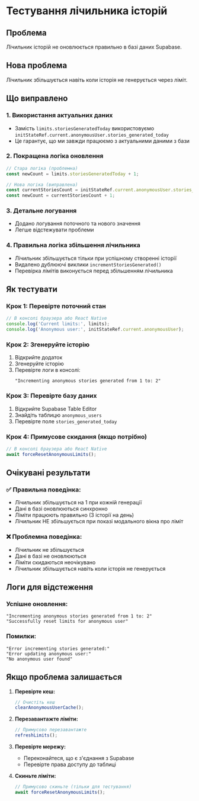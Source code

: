 # Тестування лічильника історій

## Проблема
Лічильник історій не оновлюється правильно в базі даних Supabase.

## Нова проблема
Лічильник збільшується навіть коли історія не генерується через ліміт.

## Що виправлено

### 1. **Використання актуальних даних**
- Замість `limits.storiesGeneratedToday` використовуємо `initStateRef.current.anonymousUser.stories_generated_today`
- Це гарантує, що ми завжди працюємо з актуальними даними з бази

### 2. **Покращена логіка оновлення**
```typescript
// Стара логіка (проблемна)
const newCount = limits.storiesGeneratedToday + 1;

// Нова логіка (виправлена)
const currentStoriesCount = initStateRef.current.anonymousUser.stories_generated_today;
const newCount = currentStoriesCount + 1;
```

### 3. **Детальне логування**
- Додано логування поточного та нового значення
- Легше відстежувати проблеми

### 4. **Правильна логіка збільшення лічильника**
- Лічильник збільшується тільки при успішному створенні історії
- Видалено дублюючі виклики `incrementStoriesGenerated()`
- Перевірка лімітів виконується перед збільшенням лічильника

## Як тестувати

### Крок 1: Перевірте поточний стан
```javascript
// В консолі браузера або React Native
console.log('Current limits:', limits);
console.log('Anonymous user:', initStateRef.current.anonymousUser);
```

### Крок 2: Згенеруйте історію
1. Відкрийте додаток
2. Згенеруйте історію
3. Перевірте логи в консолі:
   ```
   "Incrementing anonymous stories generated from 1 to: 2"
   ```

### Крок 3: Перевірте базу даних
1. Відкрийте Supabase Table Editor
2. Знайдіть таблицю `anonymous_users`
3. Перевірте поле `stories_generated_today`

### Крок 4: Примусове скидання (якщо потрібно)
```javascript
// В консолі браузера або React Native
await forceResetAnonymousLimits();
```

## Очікувані результати

### ✅ **Правильна поведінка:**
- Лічильник збільшується на 1 при кожній генерації
- Дані в базі оновлюються синхронно
- Ліміти працюють правильно (3 історії на день)
- Лічильник НЕ збільшується при показі модального вікна про ліміт

### ❌ **Проблемна поведінка:**
- Лічильник не збільшується
- Дані в базі не оновлюються
- Ліміти скидаються неочікувано
- Лічильник збільшується навіть коли історія не генерується

## Логи для відстеження

### Успішне оновлення:
```
"Incrementing anonymous stories generated from 1 to: 2"
"Successfully reset limits for anonymous user"
```

### Помилки:
```
"Error incrementing stories generated:"
"Error updating anonymous user:"
"No anonymous user found"
```

## Якщо проблема залишається

1. **Перевірте кеш:**
   ```javascript
   // Очистіть кеш
   clearAnonymousUserCache();
   ```

2. **Перезавантажте ліміти:**
   ```javascript
   // Примусово перезавантажте
   refreshLimits();
   ```

3. **Перевірте мережу:**
   - Переконайтеся, що є з'єднання з Supabase
   - Перевірте права доступу до таблиці

4. **Скиньте ліміти:**
   ```javascript
   // Примусово скиньте (тільки для тестування)
   await forceResetAnonymousLimits();
   ``` 